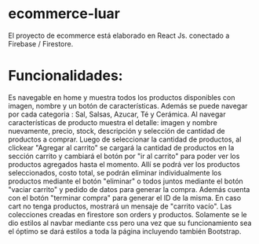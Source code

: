 # ecommerce-luar

El proyecto de ecommerce está elaborado en React Js. conectado a Firebase / Firestore.
# Funcionalidades:
Es navegable en home y muestra todos los productos disponibles con imagen, nombre y un botón de características.
Además se puede navegar por cada categoria : Sal, Salsas, Azucar, Té y Cerámica.
Al navegar características de producto muestra el detalle: imagen y nombre nuevamente, precio, stock, descripción y selección de cantidad de productos a comprar.
Luego de seleccionar la cantidad de productos, al clickear "Agregar al carrito" se cargará la cantidad de productos en la sección carrito y cambiará el botón por "ir al carrito" para poder ver los productos agregados hasta el momento.
Allí se podrá ver los productos seleccionados, costo total, se podrán eliminar individualmente los productos mediante el botón "eliminar" o todos juntos mediante el botón "vaciar carrito" y pedido de datos para generar la compra. Además cuenta con el botón "terminar compra" para generar el ID de la misma. En caso cart no tenga productos, mostrará un mensaje de "carrito vacío".
Las colecciones creadas en firestore son orders y productos.
Solamente se le dio estilos al navbar mediante css pero una vez que su funcionamiento sea el óptimo se dará estilos a toda la página incluyendo también Bootstrap.

